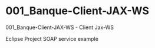 # 001_Banque-Client-JAX-WS
001_Banque-Client-JAX-WS - Client Jax-WS

Eclipse Project
SOAP service example
